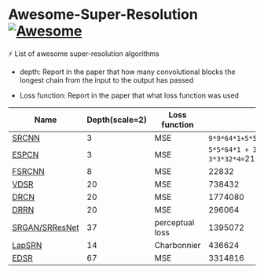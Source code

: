 # Awesome-Super-Resolution [![Awesome](https://cdn.rawgit.com/sindresorhus/awesome/d7305f38d29fed78fa85652e3a63e154dd8e8829/media/badge.svg)](https://github.com/sindresorhus/awesome)

⚡️ List of awesome super-resolution algorithms

- depth: Report in the paper that how many convolutional blocks the longest chain from the input to the output has passed 

- Loss function: Report in the paper that what loss function was used


| Name  | Depth(scale=2) | Loss function | Parameters |
| ---- | -- | ------ | --- |
| [SRCNN](https://arxiv.org/abs/1501.00092)  | 3 | MSE | `9*9*64*1+5*5*64*32+5*5*32*1=`57184 |
| [ESPCN](https://arxiv.org/abs/1609.05158)  | 3 | MSE | `5*5*64*1 + 3*3*64*32 + 3*3*32*4=`21184 |
| [FSRCNN](https://arxiv.org/abs/1608.00367)  | 8 | MSE | 22832 |
| [VDSR](https://arxiv.org/abs/1511.04587)  | 20 | MSE | 738432 |
| [DRCN](https://arxiv.org/abs/1511.04491)  | 20  | MSE | 1774080 |
| [DRRN](http://cvlab.cse.msu.edu/pdfs/Tai_Yang_Liu_CVPR2017.pdf) | 20 | MSE | 296064 |
| [SRGAN/SRResNet](https://arxiv.org/abs/1609.04802)  | 37 | perceptual loss | 1395072 |
| [LapSRN](https://arxiv.org/abs/1710.01992)  | 14 |  Charbonnier | 436624 |
| [EDSR](https://arxiv.org/abs/1707.02921)  | 67 | MSE | 3314816 |
